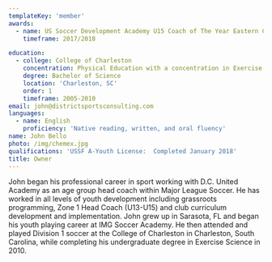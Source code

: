 ```yaml
---
templateKey: 'member'
awards:
  - name: US Soccer Development Academy U15 Coach of The Year Eastern Conference
    timeframe: 2017/2018

education:
  - college: College of Charleston
    concentration: Physical Education with a concentration in Exercise Science
    degree: Bachelor of Science
    location: 'Charleston, SC'
    order: 1
    timeframe: 2005-2010
email: john@districtsportsconsulting.com
languages:
  - name: English
    proficiency: 'Native reading, written, and oral fluency'
name: John Bello
photo: /img/chemex.jpg
qualifications: 'USSF A-Youth License:  Completed January 2018'
title: Owner
---
```


John began his professional career in sport working with D.C. United
Academy as an age group head coach within Major League Soccer. He has
worked in all levels of youth development including grassroots
programming, Zone 1 Head Coach (U13-U15) and club curriculum development
and implementation. John grew up in Sarasota, FL and began his youth
playing career at IMG Soccer Academy. He then attended and played
Division 1 soccer at the College of Charleston in Charleston, South
Carolina, while completing his undergraduate degree in Exercise Science in 2010.
